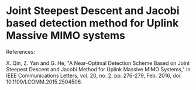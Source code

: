 # Joint Steepest Descent and Jacobi based detection method for Uplink Massive MIMO systems

References:

X. Qin, Z. Yan and G. He, "A Near-Optimal Detection Scheme Based on Joint Steepest Descent and Jacobi Method for Uplink Massive MIMO Systems," in IEEE Communications Letters, vol. 20, no. 2, pp. 276-279, Feb. 2016, doi: 10.1109/LCOMM.2015.2504506.
